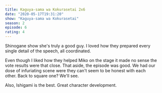 ```yaml
--- 
title: Kaguya-sama wa Kokurasetai 2x6 
date: "2020-05-17T19:31:20" 
show: "Kaguya-sama wa Kokurasetai" 
season: 2 
episode: 6 
rating: 4 
---
```


Shinogane show she's truly a good guy. I loved how they prepared every single detail of the speech, all coordinated. 

Even though I liked how they helped Miko on the stage it made no sense the vote results were that close. That aside, the episode was good. We had our dose of infuriating scene were they can't seem to be honest with each other. Back to square one? We'll see.

Also, Ishigami is the best. Great character development.

